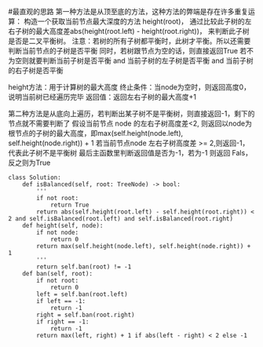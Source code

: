 #最直观的思路
第一种方法是从顶至底的方法，这种方法的弊端是存在许多重复运算：
构造一个获取当前节点最大深度的方法 height(root)，
通过比较此子树的左右子树的最大高度差abs(height(root.left) - height(root.right))，
来判断此子树是否是二叉平衡树。
注意：若树的所有子树都平衡时，此树才平衡。所以还需要判断当前节点的子树是否平衡
同时，若树跟节点为空的话，则直接返回True
若不为空则就要判断当前子树是否平衡 and 当前子树的左子树是否平衡 and 当前子树的右子树是否平衡

height方法：用于计算树的最大高度
终止条件：当node为空时，则返回高度0，说明当前树已经遍历完毕
返回值：返回左右子树的最大高度+1


第二种方法是从底向上遍历，若判断出某子树不是平衡树，则直接返回-1，剩下的节点就不需要判断了
假设当前节点 node 的左右子树高度差<2,
则返回以node为根节点的子树的最大高度，即max(self.height(node.left), self.height(node.right)) + 1
若当前节点node 左右子树高度差 >= 2,则返回-1，代表此子树不是平衡树
最后主函数里判断返回值是否为-1，若为-1 则返回 Fals，反之则为True

```shell
class Solution:
    def isBalanced(self, root: TreeNode) -> bool:
        '''
        if not root:
            return True
        return abs(self.height(root.left) - self.height(root.right)) < 2 and self.isBalanced(root.left) and self.isBalanced(root.right)   
    def height(self, node):
        if not node:
            return 0
        return max(self.height(node.left), self.height(node.right)) + 1
        '''
        return self.ban(root) != -1
    def ban(self, root):
        if not root:
            return 0
        left = self.ban(root.left)
        if left == -1:
            return -1
        right = self.ban(root.right)
        if right == -1:
            return -1
        return max(left, right) + 1 if abs(left - right) < 2 else -1

```

